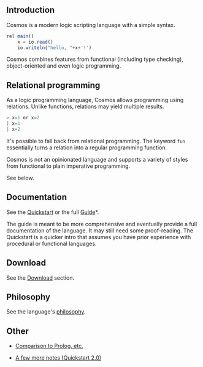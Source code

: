 ## Introduction

Cosmos is a modern logic scripting language with a simple syntax.

```javascript
rel main()
    x = io.read()
    io.writeln("hello, "+x+'!')
```

Cosmos combines features from functional (including type checking), object-oriented and even logic programming.

Relational programming
--

As a logic programming language, Cosmos allows programming using relations. Unlike functions, relations may yield multiple results.

```javascript
> x=1 or x=2
| x=1
| x=2
```

It's possible to fall back from relational programming. The keyword `fun` essentially turns a relation into a regular programming function.

Cosmos is not an opinionated language and supports a variety of styles from functional to plain imperative programming. 

See below.

Documentation
--

See the [Quickstart](https://mcsoto.github.io/cosmos-lang/quickstart.html) or the full [Guide](https://mcsoto.github.io/cosmos-lang/guide.html)*.

The guide is meant to be more comprehensive and eventually provide a full documentation of the language. It may still need some proof-reading. The Quickstart is a quicker intro that assumes you have prior experience with procedural or functional languages.

Download
--

See the [Download](https://mcsoto.github.io/cosmos-lang/download.html) section.

Philosophy
--

See the language's [philosophy](https://cosmos-lang.github.io/phil.html).

Other
--

- [Comparison to Prolog, etc.](https://mcsoto.github.io/cosmos-lang/comp.html)

- [A few more notes (Quickstart 2.0)](https://mcsoto.github.io/cosmos-lang/quickstart2.html)
